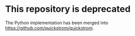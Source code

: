 # This repository is deprecated

The Python implementation has been merged into https://github.com/quickstrom/quickstrom.
